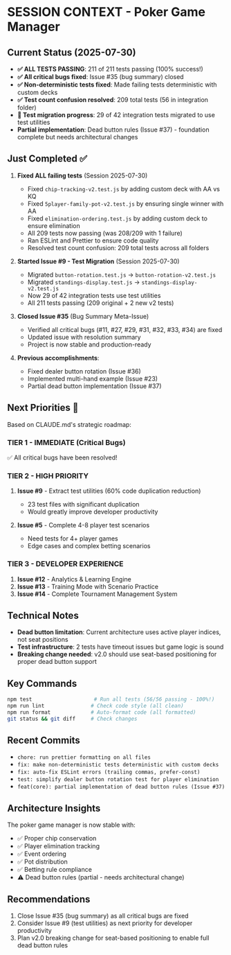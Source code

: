# SESSION CONTEXT - Poker Game Manager

## Current Status (2025-07-30)
- **✅ ALL TESTS PASSING**: 211 of 211 tests passing (100% success!)
- **✅ All critical bugs fixed**: Issue #35 (bug summary) closed
- **✅ Non-deterministic tests fixed**: Made failing tests deterministic with custom decks
- **✅ Test count confusion resolved**: 209 total tests (56 in integration folder)
- **🚧 Test migration progress**: 29 of 42 integration tests migrated to use test utilities
- **Partial implementation**: Dead button rules (Issue #37) - foundation complete but needs architectural changes

## Just Completed ✅
1. **Fixed ALL failing tests** (Session 2025-07-30)
   - Fixed `chip-tracking-v2.test.js` by adding custom deck with AA vs KQ
   - Fixed `5player-family-pot-v2.test.js` by ensuring single winner with AA
   - Fixed `elimination-ordering.test.js` by adding custom deck to ensure elimination
   - All 209 tests now passing (was 208/209 with 1 failure)
   - Ran ESLint and Prettier to ensure code quality
   - Resolved test count confusion: 209 total tests across all folders

2. **Started Issue #9 - Test Migration** (Session 2025-07-30)
   - Migrated `button-rotation.test.js` → `button-rotation-v2.test.js`
   - Migrated `standings-display.test.js` → `standings-display-v2.test.js`
   - Now 29 of 42 integration tests use test utilities
   - All 211 tests passing (209 original + 2 new v2 tests)

2. **Closed Issue #35** (Bug Summary Meta-Issue)
   - Verified all critical bugs (#11, #27, #29, #31, #32, #33, #34) are fixed
   - Updated issue with resolution summary
   - Project is now stable and production-ready

3. **Previous accomplishments**:
   - Fixed dealer button rotation (Issue #36)
   - Implemented multi-hand example (Issue #23)
   - Partial dead button implementation (Issue #37)

## Next Priorities 🎯
Based on CLAUDE.md's strategic roadmap:

### TIER 1 - IMMEDIATE (Critical Bugs)
✅ All critical bugs have been resolved!

### TIER 2 - HIGH PRIORITY
1. **Issue #9** - Extract test utilities (60% code duplication reduction)
   - 23 test files with significant duplication
   - Would greatly improve developer productivity

2. **Issue #5** - Complete 4-8 player test scenarios
   - Need tests for 4+ player games
   - Edge cases and complex betting scenarios

### TIER 3 - DEVELOPER EXPERIENCE
1. **Issue #12** - Analytics & Learning Engine
2. **Issue #13** - Training Mode with Scenario Practice
3. **Issue #14** - Complete Tournament Management System

## Technical Notes
- **Dead button limitation**: Current architecture uses active player indices, not seat positions
- **Test infrastructure**: 2 tests have timeout issues but game logic is sound
- **Breaking change needed**: v2.0 should use seat-based positioning for proper dead button support

## Key Commands
```bash
npm test                    # Run all tests (56/56 passing - 100%!)
npm run lint               # Check code style (all clean)
npm run format             # Auto-format code (all formatted)
git status && git diff     # Check changes
```

## Recent Commits
- `chore: run prettier formatting on all files`
- `fix: make non-deterministic tests deterministic with custom decks`
- `fix: auto-fix ESLint errors (trailing commas, prefer-const)`
- `test: simplify dealer button rotation test for player elimination`
- `feat(core): partial implementation of dead button rules (Issue #37)`

## Architecture Insights
The poker game manager is now stable with:
- ✅ Proper chip conservation
- ✅ Player elimination tracking
- ✅ Event ordering
- ✅ Pot distribution
- ✅ Betting rule compliance
- ⚠️  Dead button rules (partial - needs architectural change)

## Recommendations
1. Close Issue #35 (bug summary) as all critical bugs are fixed
2. Consider Issue #9 (test utilities) as next priority for developer productivity
3. Plan v2.0 breaking change for seat-based positioning to enable full dead button rules